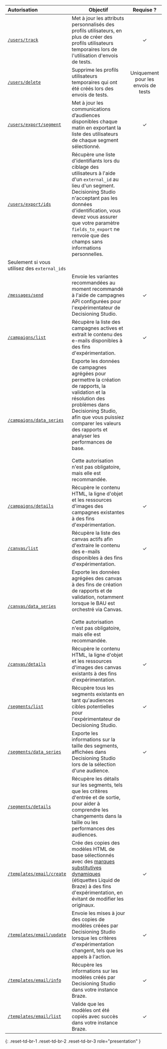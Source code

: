 | Autorisation | Objectif | Requise ? |
| :--- | ----- | :---: |
| [`/users/track`]({{site.baseurl}}/api/endpoints/user_data/post_user_track) | Met à jour les attributs personnalisés des profils utilisateurs, en plus de créer des profils utilisateurs temporaires lors de l'utilisation d'envois de tests. | ✓ |
| [`/users/delete`]({{site.baseurl}}/api/endpoints/user_data/post_user_delete) | Supprime les profils utilisateurs temporaires qui ont été créés lors des envois de tests. | Uniquement pour les envois de tests |
| [`/users/export/segment`]({{site.baseurl}}/api/endpoints/export/user_data/post_users_segment) | Met à jour les communications d’audiences disponibles chaque matin en exportant la liste des utilisateurs de chaque segment sélectionné. | ✓ |
| [`/users/export/ids`]({{site.baseurl}}/api/endpoints/export/user_data/post_users_identifier) | Récupère une liste d'identifiants lors du ciblage des utilisateurs à l'aide d'un `external_id` au lieu d'un segment. Decisioning Studio n'acceptant pas les données d'identification, vous devez vous assurer que votre paramètre `fields_to_export` ne renvoie que des champs sans informations personnelles.
 | Seulement si vous utilisez des `external_ids` |
| [`/messages/send`]({{site.baseurl}}/api/endpoints/messaging/send_messages/post_send_messages) | Envoie les variantes recommandées au moment recommandé à l'aide de campagnes API configurées pour l'expérimentateur de Decisioning Studio. | ✓ |
| [`/campaigns/list`]({{site.baseurl}}/api/endpoints/export/campaigns/get_campaigns/#prerequisites) | Récupère la liste des campagnes actives et extrait le contenu des e-mails disponibles à des fins d'expérimentation. | ✓ |
| [`/campaigns/data_series`]({{site.baseurl}}/api/endpoints/export/campaigns/get_campaign_analytics) | Exporte les données de campagnes agrégées pour permettre la création de rapports, la validation et la résolution des problèmes dans Decisioning Studio, afin que vous puissiez comparer les valeurs des rapports et analyser les performances de base.<br><br>Cette autorisation n'est pas obligatoire, mais elle est recommandée. |  |
| [`/campaigns/details`]({{site.baseurl}}/api/endpoints/export/campaigns/get_campaign_details) | Récupère le contenu HTML, la ligne d'objet et les ressources d'images des campagnes existantes à des fins d'expérimentation. | ✓ |
| [`/canvas/list`]({{site.baseurl}}/api/endpoints/export/canvas/get_canvases) | Récupère la liste des canvas actifs afin d'extraire le contenu des e-mails disponibles à des fins d'expérimentation. | ✓ |
| [`/canvas/data_series`]({{site.baseurl}}/api/endpoints/export/canvas/get_canvas_analytics) | Exporte les données agrégées des canvas à des fins de création de rapports et de validation, notamment lorsque le BAU est orchestré via Canvas.<br><br>Cette autorisation n'est pas obligatoire, mais elle est recommandée. |  |
| [`/canvas/details`]({{site.baseurl}}/api/endpoints/export/canvas/get_canvas_details/#prerequisites) | Récupère le contenu HTML, la ligne d'objet et les ressources d'images des canvas existants à des fins d'expérimentation. | ✓ |
| [`/segments/list`]({{site.baseurl}}/api/endpoints/export/segments/get_segment) | Récupère tous les segments existants en tant qu'audiences cibles potentielles pour l'expérimentateur de Decisioning Studio. | ✓ |
| [`/segments/data_series`]({{site.baseurl}}/api/endpoints/export/segments/get_segment_analytics) | Exporte les informations sur la taille des segments, affichées dans Decisioning Studio lors de la sélection d'une audience. | ✓ |
| [`/segments/details`]({{site.baseurl}}/api/endpoints/export/segments/get_segment_details/#prerequisites) | Récupère les détails sur les segments, tels que les critères d'entrée et de sortie, pour aider à comprendre les changements dans la taille ou les performances des audiences. |  |
| [`/templates/email/create`]({{site.baseurl}}/api/endpoints/templates/email_templates/post_create_email_template) | Crée des copies des modèles HTML de base sélectionnés avec des [marques substitutives dynamiques]({{site.baseurl}}/user_guide/personalization_and_dynamic_content/liquid) (étiquettes Liquid de Braze) à des fins d'expérimentation, en évitant de modifier les originaux. | ✓ |
| [`/templates/email/update`]({{site.baseurl}}/api/endpoints/templates/email_templates/post_update_email_template) | Envoie les mises à jour des copies de modèles créées par Decisioning Studio lorsque les critères d'expérimentation changent, tels que les appels à l'action. | ✓ |
| [`/templates/email/info`]({{site.baseurl}}/api/endpoints/templates/email_templates/get_see_email_template_information/#prerequisites) | Récupère les informations sur les modèles créés par Decisioning Studio dans votre instance Braze. | ✓ |
| [`/templates/email/list`]({{site.baseurl}}/api/endpoints/templates/email_templates/get_list_email_templates) | Valide que les modèles ont été copiés avec succès dans votre instance Braze. | ✓ |
{: .reset-td-br-1 .reset-td-br-2 .reset-td-br-3 role="presentation" }